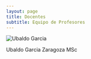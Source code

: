 ```yaml
---
layout: page
title: Docentes 
subtitle: Equipo de Profesores
---
```


![Ubaldo Garcia](https://user-images.githubusercontent.com/27815265/216997972-edf3994e-d436-4bb1-9ecf-6ddbbb119781.png)

Ubaldo Garcia Zaragoza MSc
